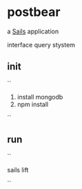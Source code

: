 # postbear

a [Sails](http://sailsjs.org) application

interface query stystem

## init

``

1. install mongodb
2. npm install

``

## run

``

sails lift

``
